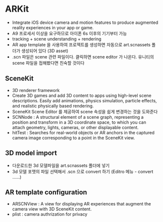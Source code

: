 #  ARKit
- Integrate iOS device camera and motion features to produce augmented reality experiences in your app or game.
- A9 프로세서 이상을 요구하므로 아이폰 6s 이후의 기기부터 가능
- tracking + scene understanding + rendering
- AR app template 을 사용하여 프로젝트를 생성하면 자동으로 art.scnassets 폴더가 생성되어 있다 (3D asset)
- .scn 파일은 scene 관련 파일이다. 클릭하면 scene editor 가 나온다. 유니티의 scene 파일을 접해봤다면 친숙할 것이다



## SceneKit
- 3D renderer framework
- Create 3D games and add 3D content to apps using high-level scene descriptions. Easily add animations, physics simulation, particle effects, and realistic physically based rendering.
- SceneKit Scene Editor 를 제공하여 scene 속성을 쉽게 변경하는 것을 도와준다
- SCNNode : A structural element of a scene graph, representing a position and transform in a 3D coordinate space, to which you can attach geometry, lights, cameras, or other displayable content.
- hitTest : Searches for real-world objects or AR anchors in the captured camera image corresponding to a point in the SceneKit view.


## 3D model import 
- 다운로드한 3d 모델파일을 art.scnassets 폴더에 넣기
- 3d 모델 포맷의 파일 선택해서 .scn 으로 convert 하기 (Editro 메뉴 - convert ......)


## AR template configuration
- ARSCNView : A view for displaying AR experiences that augment the camera view with 3D SceneKit content.
- plist : camera authrization for privacy



